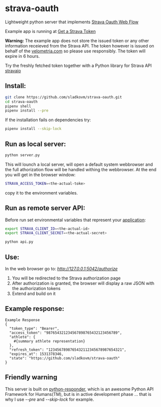# strava-oauth
Lightweight python server that implements [Strava Oauth Web Flow](http://developers.strava.com/docs/authentication/)


Example app is running at [Get a Strava Token](http://velometria.com/strava-oauth/authorize)

**Warning:** The example app does not store the issued token or any other information receieved from the Strava API. The token however is issued on behalf of the [velometria.com](http://velometria.com) so please use responsibly. The token will expire in 6 hours.

Try the freshly fetched token together with a Python library for Strava API [stravaio](https://github.com/sladkovm/stravaio)

## Install:

```bash
git clone https://github.com/sladkovm/strava-oauth.git
cd strava-oauth
pipenv shell
pipenv install --pre
```

If the installation fails on dependencies try:

```bash
pipenv install --skip-lock
```

## Run as local server:

```python
python server.py
```

This will lounch a local server, will open a default system webbrowser and the full athorization flow will be
handled withing the webbrowser. At the end you will get in the browser window:

```bash
STRAVA_ACCESS_TOKEN=<the-actual-toke>
```
copy it to the environment variables.

## Run as remote server API:

Before run set environmental variables that represent your [application](https://www.strava.com/settings/api):

```bash
export STRAVA_CLIENT_ID=<the-actual-id>
export STRAVA_CLIENT_SECRET=<the-actual-secret>
```

```python
python api.py
```

## Use:

In the web browser go to: *http://127.0.0.1:5042/authorize*

1. You will be redirected to the Strava authorization page
2. After authorization is granted, the browser will display a raw JSON with the authorization tokens
3. Extend and build on it

## Example response:

```
Example Response
{
  "token_type": "Bearer",
  "access_token": "987654321234567898765432123456789",
  "athlete": {
    #{summary athlete representation}
  },
  "refresh_token": "1234567898765432112345678987654321",
  "expires_at": 1531378346,
  "state": "https://github.com/sladkovm/strava-oauth"
}
```

## Friendly warning
This server is built on [python-responder](https://github.com/kennethreitz/responder), which is an awesome Python API Framework for Humans(TM), but is in active development phase ... that is why I use *--pre* and *--skip-lock* for example.
